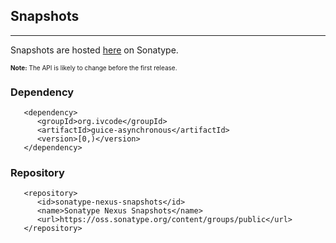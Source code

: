 ## Snapshots ##

---


Snapshots are hosted [here](https://oss.sonatype.org/index.html#nexus-search;gav~org.ivcode~guice-asynchronous~~~) on Sonatype.

<font size='1'><b>Note:</b> The API is likely to change before the first release.</font>

### Dependency ###
```
   <dependency>
      <groupId>org.ivcode</groupId>
      <artifactId>guice-asynchronous</artifactId>
      <version>[0,)</version>
   </dependency>
```
### Repository ###
```
   <repository>
      <id>sonatype-nexus-snapshots</id>
      <name>Sonatype Nexus Snapshots</name>
      <url>https://oss.sonatype.org/content/groups/public</url>
   </repository>
```
